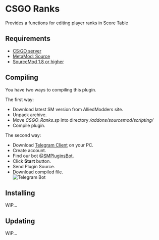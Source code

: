 # CSGO Ranks
Provides a functions for editing player ranks in Score Table

## Requirements
- [CS:GO server](https://developer.valvesoftware.com/wiki/Counter-Strike%3A_Global_Offensive_Dedicated_Servers)
- [MetaMod: Source](https://sourcemm.net/)
- [SourceMod 1.8 or higher](https://sm.alliedmods.net/)

## Compiling
You have two ways to compiling this plugin.

The first way:
- Download latest SM version from AlliedModders site.
- Unpack archive.
- Move _CSGO\_Ranks.sp_ into directory _/addons/sourcemod/scripting/_
- Compile plugin.

The second way:
- Download [Telegram Client](https://desktop.telegram.org/) on your PC.
- Create account.
- Find our bot [@SMPluginsBot](https://telegram.me/SMPluginsBot).
- Click **Start** button.
- Send Plugin Source.
- Download compiled file. <br />![Telegram Bot](https://i.imgur.com/LKjijau.png)

## Installing
WiP...

## Updating
WiP...